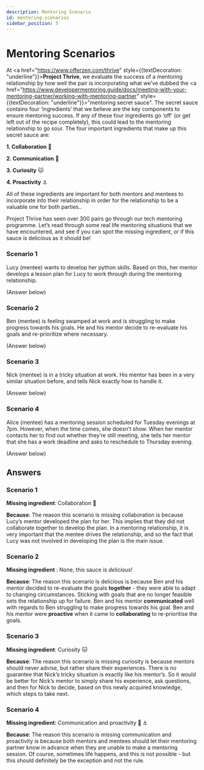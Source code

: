```yaml
---
description: Mentoring Scenario
id: mentoring-scenarios
sidebar_position: 5
---
```


# Mentoring Scenarios

At  <a href="https://www.offerzen.com/thrive" style={{textDecoration: "underline"}}>**Project Thrive**</a>, we evaluate the success of a mentoring relationship by how well the pair is incorporating what we’ve dubbed the  <a href="https://www.developermentoring.guide/docs/meeting-with-your-mentoring-partner/working-with-mentoring-partner" style={{textDecoration: "underline"}}>"mentoring secret sauce"</a>. The secret sauce contains four ‘ingredients’ that we believe are the key components to ensure mentoring success. If any of these four ingredients go ‘off’ (or get left out of the recipe completely), this could lead to the mentoring relationship to go sour. The four important ingredients that make up this secret sauce are: 

**1. Collaboration** 🤝

**2. Communication** 💬

**3. Curiosity** 🐱

**4. Proactivity** ⚓️

All of these ingredients are important for both mentors and mentees to incorporate into their relationship in order for the relationship to be a valuable one for both parties..

Project Thrive has seen over 300 pairs go through our tech mentoring programme. Let’s read through some real life mentoring situations that we have encountered, and see if you can spot the missing ingredient, or if this sauce is delicious as it should be!


### **Scenario 1**

Lucy (mentee) wants to develop her python skills. Based on this, her mentor develops a lesson plan for Lucy to work through during the mentoring relationship.

(Answer below)

### **Scenario 2** 

Ben (mentee) is feeling swamped at work and is struggling to make progress towards his goals. He and his mentor decide to re-evaluate his goals and re-prioritize where necessary. 

(Answer below)

### **Scenario 3**

Nick (mentee) is in a tricky situation at work. His mentor has been in a very similar situation before, and tells Nick exactly how to handle it.

(Answer below)

### **Scenario 4**

Alice (mentee) has a mentoring session scheduled for Tuesday evenings at 7pm. However, when the time comes, she doesn’t show. When her mentor contacts her to find out whether they’re still meeting, she tells her mentor that she has a work deadline and asks to reschedule to Thursday evening.

(Answer below)

## Answers 

### Scenario 1

**Missing ingredient**: Collaboration 🤝

**Because**: The reason this scenario is missing collaboration is because Lucy’s mentor developed the plan for her. This implies that they did not collaborate together to develop the plan. In a mentoring relationship, it is very important that the mentee drives the relationship, and so the fact that Lucy was not involved in developing the plan is the main issue.

### Scenario 2

**Missing ingredient** : None, this sauce is _delicious_!

**Because**: The reason this scenario is delicious is because Ben and his mentor decided to re-evaluate the goals **together** - they were able to adapt to changing circumstances. Sticking with goals that are no longer feasible sets the relationship up for failure. Ben and his mentor **communicated** well with regards to Ben struggling to make progress towards his goal. Ben and his mentor were **proactive** when it came to **collaborating** to re-prioritise the goals.

### Scenario 3

**Missing ingredient**: Curiosity 🐱

**Because**: The reason this scenario is missing curiosity is because mentors should never advise, but rather share their experiences. There is no guarantee that Nick’s tricky situation is exactly like his mentor’s. So it would be better for Nick’s mentor to simply share his experience, ask questions, and then for Nick to decide, based on this newly acquired knowledge, which steps to take next.


### Scenario 4

**Missing ingredient**: Communication and proactivity 💬 ⚓️

**Because**: The reason this scenario is missing communication and proactivity is because both mentors and mentees should let their mentoring partner know in advance when they are unable to make a mentoring session. Of course, sometimes life happens, and this is not possible - but this should definitely be the exception and not the rule.



